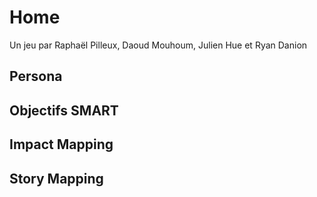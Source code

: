# Home
Un jeu par Raphaël Pilleux, Daoud Mouhoum, Julien Hue et Ryan Danion

## Persona
<!-- Qui va bénéficier du produit? -->

## Objectifs SMART
<!-- Comment savoir que l’app change vraiment le monde? -->

## Impact Mapping
<!-- Quels impacts identifions-nous pour atteindre les objectifs? -->

## Story Mapping
<!-- Quels apports de valeurs prévoyons-nous? -->
